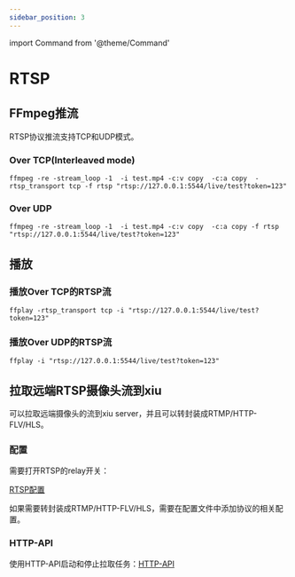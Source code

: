```yaml
---
sidebar_position: 3
---
```


import Command from '@theme/Command'

# RTSP

## FFmpeg推流

RTSP协议推流支持TCP和UDP模式。

### Over TCP(Interleaved mode)

```shell
ffmpeg -re -stream_loop -1  -i test.mp4 -c:v copy  -c:a copy  -rtsp_transport tcp -f rtsp "rtsp://127.0.0.1:5544/live/test?token=123"
```

### Over UDP

```shell
ffmpeg -re -stream_loop -1  -i test.mp4 -c:v copy  -c:a copy -f rtsp "rtsp://127.0.0.1:5544/live/test?token=123"
```


## 播放

### 播放Over TCP的RTSP流

```shell
ffplay -rtsp_transport tcp -i "rtsp://127.0.0.1:5544/live/test?token=123"
```


### 播放Over UDP的RTSP流

```shell
ffplay -i "rtsp://127.0.0.1:5544/live/test?token=123"
```

## 拉取远端RTSP摄像头流到xiu

可以拉取远端摄像头的流到xiu server，并且可以转封装成RTMP/HTTP-FLV/HLS。

### 配置

需要打开RTSP的relay开关：

[RTSP配置](../configurations/config-file#rtsp)

如果需要转封装成RTMP/HTTP-FLV/HLS，需要在配置文件中添加协议的相关配置。

### HTTP-API

使用HTTP-API启动和停止拉取任务：[HTTP-API](../httpapi/http-api#拉取摄像头的rtsp流到xiu)

